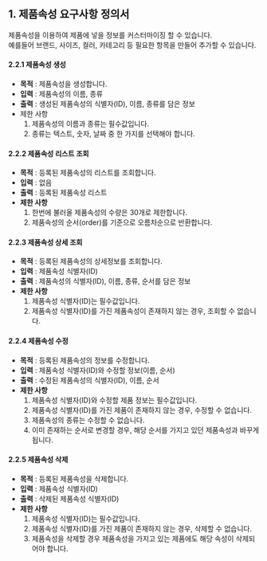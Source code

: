 
## 1. 제품속성 요구사항 정의서
제품속성을 이용하여 제품에 넣을 정보를 커스터마이징 할 수 있습니다.   
예를들어 브랜드, 사이즈, 컬러, 카테고리 등 필요한 항목을 만들어 추가할 수 있습니다.

#### 2.2.1 제품속성 생성
- **목적** : 제품속성을 생성합니다.
- **입력** : 제품속성의 이름, 종류
- **출력** : 생성된 제품속성의 식별자(ID), 이름, 종류를 담은 정보
- 제한 사항
    1. 제품속성의 이름과 종류는 필수값입니다.
    2. 종류는 텍스트, 숫자, 날짜 중 한 가지를 선택해야 합니다.

#### 2.2.2 제품속성 리스트 조회
- **목적** : 등록된 제품속성의 리스트를 조회합니다.
- **입력** : 없음
- **출력** : 등록된 제품속성 리스트
- **제한 사항**
    1. 한번에 불러올 제품속성의 수량은 30개로 제한합니다.
    2. 제품속성의 순서(order)를 기준으로 오름차순으로 반환합니다.

#### 2.2.3 제품속성 상세 조회
- **목적** : 등록된 제품속성의 상세정보를 조회합니다.
- **입력** : 제품속성 식별자(ID)
- **출력** : 제품속성의 식별자(ID), 이름, 종류, 순서를 담은 정보
- **제한 사항**
    1. 제품속성 식별자(ID)는 필수값입니다.
    2. 제품속성 식별자(ID)를 가진 제품속성이 존재하지 않는 경우, 조회할 수 없습니다.

#### 2.2.4 제품속성 수정
- **목적** : 등록된 제품속성의 정보를 수정합니다.
- **입력** : 제품속성 식별자(ID)와 수정할 정보(이름, 순서)
- **출력** : 수정된 제품속성의 식별자(ID), 이름, 순서
- **제한 사항**
    1. 제품속성 식별자(ID)와 수정할 제품 정보는 필수값입니다.
    2. 제품속성 식별자(ID)를 가진 제품이 존재하지 않는 경우, 수정할 수 없습니다.
    3. 제품속성의 종류는 수정할 수 없습니다.
    4. 이미 존재하는 순서로 변경할 경우, 해당 순서를 가지고 있던 제품속성과 바꾸게 됩니다.

#### 2.2.5 제품속성 삭제
- **목적** : 등록된 제품속성을 삭제합니다.
- **입력** : 제품속성 식별자(ID)
- **출력** : 삭제된 제품속성 식별자(ID)
- **제한 사항**
    1. 제품속성 식별자(ID)는 필수값입니다.
    2. 제품속성 식별자(ID)를 가진 제품이 존재하지 않는 경우, 삭제할 수 없습니다.
    3. 제품속성을 삭제할 경우 제품속성을 가지고 있는 제품에도 해당 속성이 삭제되어야 합니다.
